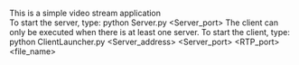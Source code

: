 This is a simple video stream application<br />
To start the server, type:
  python Server.py <Server_port>
The client can only be executed when there is at least one server. To start the client, type:
  python ClientLauncher.py <Server_address> <Server_port> <RTP_port> <file_name>
